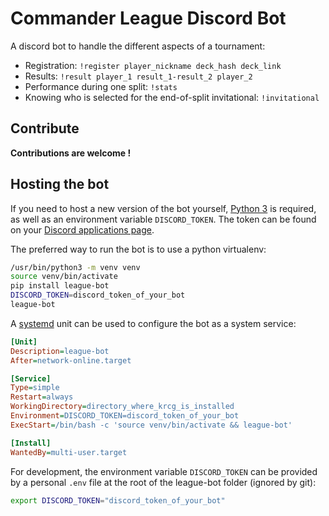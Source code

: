# Commander League Discord Bot

A discord bot to handle the different aspects of a tournament:
- Registration: `!register player_nickname deck_hash deck_link`
- Results:  `!result player_1 result_1-result_2 player_2`
- Performance during one split: `!stats`
- Knowing who is selected for the end-of-split invitational: `!invitational`

## Contribute

**Contributions are welcome !**

## Hosting the bot

If you need to host a new version of the bot yourself,
[Python 3](https://www.python.org/downloads/) is required, as well as an
environment variable `DISCORD_TOKEN`.
The token can be found on your
[Discord applications page](https://discord.com/developers/applications).

The preferred way to run the bot is to use a python virtualenv:

```bash
/usr/bin/python3 -m venv venv
source venv/bin/activate
pip install league-bot
DISCORD_TOKEN=discord_token_of_your_bot
league-bot
```

A [systemd](https://en.wikipedia.org/wiki/Systemd) unit can be used
to configure the bot as a system service:

```ini
[Unit]
Description=league-bot
After=network-online.target

[Service]
Type=simple
Restart=always
WorkingDirectory=directory_where_krcg_is_installed
Environment=DISCORD_TOKEN=discord_token_of_your_bot
ExecStart=/bin/bash -c 'source venv/bin/activate && league-bot'

[Install]
WantedBy=multi-user.target
```

For development, the environment variable `DISCORD_TOKEN` can be provided
by a personal `.env` file at the root of the league-bot folder (ignored by git):

```bash
export DISCORD_TOKEN="discord_token_of_your_bot"
```
